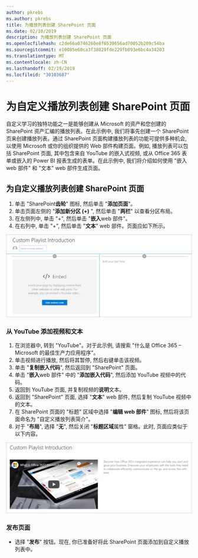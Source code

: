 ```yaml
---
author: pkrebs
ms.author: pkrebs
title: 为播放列表创建 SharePoint 页面
ms.date: 02/10/2019
description: 为播放列表创建 SharePoint 页面
ms.openlocfilehash: c2de66a0746260e8f6539656ad70052b209c54ba
ms.sourcegitcommit: e10085e60ca3f38029fde229fb093e6bc4a34203
ms.translationtype: MT
ms.contentlocale: zh-CN
ms.lasthandoff: 02/19/2019
ms.locfileid: "30103687"
---
```

# <a name="create-sharepoint-pages-for-custom-playlists"></a>为自定义播放列表创建 SharePoint 页面

自定义学习的独特功能之一是能够创建从 Microsoft 的资产和您创建的 SharePoint 资产汇编的播放列表。在此示例中, 我们将事先创建一个 SharePoint 页来创建播放列表。通过 SharePoint 页面构建播放列表的功能可提供多种机会, 以使用 Microsoft 或你的组织提供的 Web 部件构建页面。例如, 播放列表可以包括 SharePoint 页面, 其中包含来自 YouTube 的嵌入式视频, 或从 Office 365 表单或嵌入的 Power BI 报表生成的表单。在此示例中, 我们将介绍如何使用 "嵌入 web 部件" 和 "文本" web 部件生成页面。  

## <a name="create-a-sharepoint-page-for-a-custom-playlist"></a>为自定义播放列表创建 SharePoint 页面

1. 单击 "SharePoint**齿轮**" 图标, 然后单击 "**添加页面**"。
2. 单击页面左侧的 "**添加新分区 (+)** ", 然后单击 "**两栏**" 以查看分区布局。
3. 在左侧列中, 单击 "+", 然后单击 "**嵌入**web 部件"。 
4. 在右列中, 单击 "+", 然后单击 "**文本**" web 部件。页面应如下所示。

![cg-pagenewstart](media/cg-pagenewstart.png)

### <a name="add-a-video-and-text-from-youtube"></a>从 YouTube 添加视频和文本

1. 在浏览器中, 转到 "YouTube"。对于此示例, 请搜索 "什么是 Office 365 – Microsoft 的最佳生产力应用程序"。
2. 单击视频进行播放, 然后将其暂停, 然后右键单击该视频。 
3. 单击 "**复制嵌入代码**", 然后返回到 "SharePoint" 页面。 
4. 单击 "**嵌入**web 部件" 中的 "**添加嵌入代码**", 然后添加 YouTube 视频中的代码。
5. 返回到 YouTube 页面, 并复制视频的**说明**文本。 
6. 返回到 "SharePoint" 页面, 选择 "**文本**" web 部件, 然后复制 YouTube 视频中的文本。
7. 在 SharePoint 页面的 "标题" 区域中选择 "**编辑 web 部件**" 图标, 然后将该页面命名为 "自定义播放列表简介"。 
8. 对于 "**布局**", 选择 "**无**", 然后关闭 "**标题区域**属性" 窗格。此时, 页面应类似于以下内容。 

![cg-pagenewfinish](media/cg-pagenewfinish.png)

### <a name="publish-the-page"></a>发布页面

- 选择 "**发布**" 按钮。现在, 你已准备好将此 SharePoint 页面添加到自定义播放列表中。 